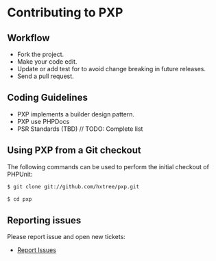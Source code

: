 # Contributing to PXP

## Workflow

* Fork the project.
* Make your code edit.
* Update or add test for to avoid change breaking in future releases.
* Send a pull request.

## Coding Guidelines

* PXP implements a builder design pattern.
* PXP use PHPDocs
* PSR Standards (TBD)
// TODO: Complete list

## Using PXP from a Git checkout

The following commands can be used to perform the initial checkout of PHPUnit:

```bash
$ git clone git://github.com/hxtree/pxp.git

$ cd pxp
```

## Reporting issues

Please report issue and open new tickets:

* [Report Issues](https://github.com/hxtree/pxp/issues)